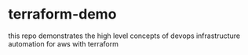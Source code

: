 # terraform-demo

this repo demonstrates the high level concepts of 
devops infrastructure automation for aws with terraform
 
